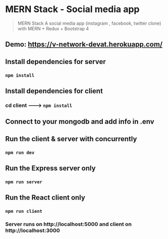 # MERN Stack -  Social media app 
> MERN Stack A social media app (instagram , facebook, twitter clone) with MERN  + Redux  + Bootstrap 4

## Demo: https://v-network-devat.herokuapp.com/

## Install dependencies for server 
### `npm install`

## Install dependencies for client
### cd client ---> `npm install`

## Connect to your mongodb and add info in .env

## Run the client & server with concurrently
### `npm run dev`

## Run the Express server only
### `npm run server`

## Run the React client only
### `npm run client`

### Server runs on http://localhost:5000 and client on http://localhost:3000
